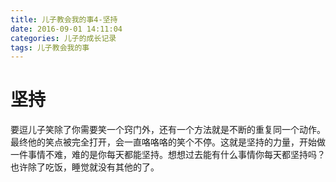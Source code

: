 ```yaml
---
title: 儿子教会我的事4-坚持
date: 2016-09-01 14:11:04
categories: 儿子的成长记录
tags: 儿子教会我的事
---
```


# 坚持  

要逗儿子笑除了你需要笑一个窍门外，还有一个方法就是不断的重复同一个动作。最终他的笑点被完全打开，会一直咯咯咯的笑个不停。这就是坚持的力量，开始做一件事情不难，难的是你每天都能坚持。想想过去能有什么事情你每天都坚持吗？也许除了吃饭，睡觉就没有其他的了。